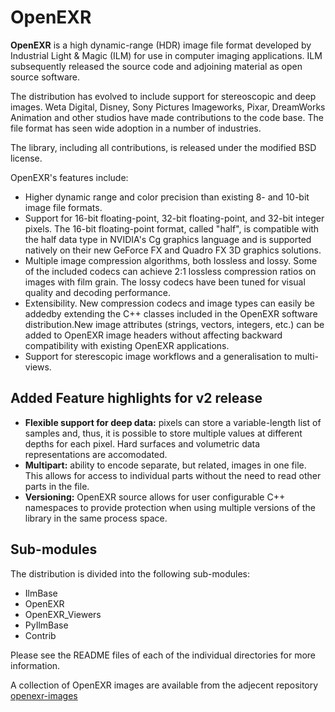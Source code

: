 # OpenEXR


**OpenEXR** is a high dynamic-range (HDR) image file format developed by Industrial Light & Magic (ILM) for use in computer imaging applications.  ILM subsequently released the source code and adjoining material as open source software.

The distribution has evolved to include support for stereoscopic and deep images.  Weta Digital, Disney, Sony Pictures Imageworks, Pixar, DreamWorks Animation and other studios have made contributions to the code base. The file format has seen wide adoption in a number of industries.

The library, including all contributions, is released under the modified BSD license. 

OpenEXR's features include:

* Higher dynamic range and color precision than existing 8- and 10-bit image file formats.
* Support for 16-bit floating-point, 32-bit floating-point, and 32-bit integer pixels. The 16-bit floating-point format, called "half", is compatible with the half data type in NVIDIA's Cg graphics language and is supported natively on their new GeForce FX and Quadro FX 3D graphics solutions.
* Multiple image compression algorithms, both lossless and lossy. Some of the included codecs can achieve 2:1 lossless compression ratios on images with film grain.  The lossy codecs have been tuned for visual quality and decoding performance.
* Extensibility. New compression codecs and image types can easily be addedby extending the C++ classes included in the OpenEXR software distribution.New image attributes (strings, vectors, integers, etc.) can be added to OpenEXR image headers without affecting backward compatibility with existing OpenEXR applications. 
* Support for sterescopic image workflows and a generalisation to multi-views.

## Added Feature highlights for v2 release

* **Flexible support for deep data:** pixels can store a variable-length list of  samples and, thus, it is possible to store multiple values at different  depths for each pixel. Hard surfaces and volumetric data representations are accomodated.
* **Multipart:** ability to encode separate, but related, images in one file.  This allows for access to individual parts without the need to read other parts in the file.
* **Versioning:** OpenEXR source allows for user configurable C++ namespaces to provide protection when using multiple versions of the library in the same process space.
      
## Sub-modules
The distribution is divided into the following sub-modules:

* IlmBase
* OpenEXR
* OpenEXR_Viewers
* PyIlmBase
* Contrib
    
Please see the README files of each of the individual directories for more information.

A collection of OpenEXR images are available from the adjecent repository [openexr-images](https://github.com/openexr/openexr-images)
